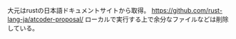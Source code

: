 大元はrustの日本語ドキュメントサイトから取得。
https://github.com/rust-lang-ja/atcoder-proposal/
ローカルで実行する上で余分なファイルなどは削除している。
